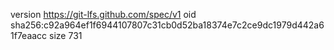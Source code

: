 version https://git-lfs.github.com/spec/v1
oid sha256:c92a964ef1f6944107807c31cb0d52ba18374e7c2ce9dc1979d442a61f7eaacc
size 731
